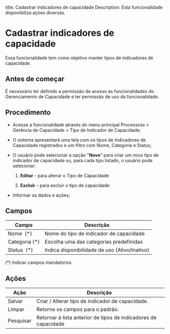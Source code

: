 title: Cadastrar indicadores de capacidade
Description: Esta funcionalidade disponibiliza ações diversas.
# Cadastrar indicadores de capacidade

Essa funcionalidade tem como objetivo manter tipos de indicadores de capacidade.

## Antes de começar

É necessário ter definido a permissão de acesso às funcionalidades do Gerenciamento de Capacidade e ter permissão de uso da funcionalidade.

## Procedimento

-   Acesse a funcionalidade através do menu principal Processoss \> Gerência de Capacidade \> Tipo de Indicador de Capacidade;

-   O sistema apresentará uma tela com os tipos de Indicadores de Capacidade registrados e um filtro com Nome, Categoria e Status;

-   O usuário pode selecionar a opção "**Novo**" para criar um novo tipo de indicador de capacidade ou, para cada tipo listado, o usuário pode selecionar:

    1.  **Editar** - para alterar o Tipo de Capacidade

    2.  **Excluir** – para excluir o tipo de capacidade

-   Informar os dados e ações;

## Campos


| Campo         | Descrição                                                                                    |
|---------------|----------------------------------------------------------------------------------------------|
| Nome  (*)     | Nome do tipo de indicador de capacidade                                                      |
| Categoria (*) | Escolha uma das categorias predefinidas                                                      |
| Status  (*)   | Indica disponibilidade de uso (Ativo/Inativo)                                                |

(*) Indicar campos mandatórios

## Ações

| Ação       | Descrição                                                       |
|------------|-----------------------------------------------------------------|
| Salvar     | Criar / Alterar tipo de indicador de capacidade.                |
| Limpar     | Retorne os campos para o padrão.                                |
| Pesquisar  | Retornar à lista anterior de tipos de indicadores de capacidade |  

<!-- !!! tip "About"

    <b>Product/Version:</b> CITSmart | 9.00 &nbsp;&nbsp;
    <b>Updated:</b>01/15/2021 – Larissa Lourenço
